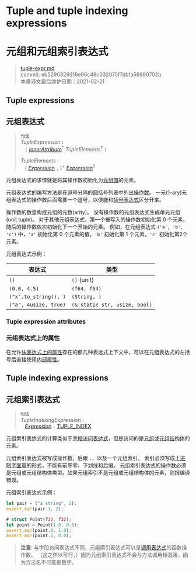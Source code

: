 # Tuple and tuple indexing expressions
# 元组和元组索引表达式

>[tuple-expr.md](https://github.com/rust-lang/reference/blob/master/src/expressions/tuple-expr.md)\
>commit: eb5290329316e96c48c032075f7dbfa56990702b \
>本章译文最后维护日期：2021-02-21

## Tuple expressions
## 元组表达式

> **<sup>句法</sup>**\
> _TupleExpression_ :\
> &nbsp;&nbsp; `(` [_InnerAttribute_]<sup>\*</sup> _TupleElements_<sup>?</sup> `)`
>
> _TupleElements_ :\
> &nbsp;&nbsp; ( [_Expression_] `,` )<sup>+</sup> [_Expression_]<sup>?</sup>

<!-- 元组表达式是通过将零个或多个以逗号分隔的表达式括在圆括号中来编写的。可用它们来创建[元组类型][tuple type])的值。 -->
元组表达式的求值就是将其操作数初始化为[元组值][tuple type]的元素。

元组表达式的编写方法是在逗号分隔的圆括号列表中列出[操作数][operands]。
一元(1-ary)元组表达式的操作数后面需要一个逗号，以便能和[括号表达式][parenthetical expression]区分开来。

操作数的数量构成元组的元数(arity)。
没有操作数的元组表达式生成单元元组(unit tuple)。
对于其他元组表达式，第一个被写入的操作数初始化第 0 个元素，随后的操作数依次初始化下一个开始的元素。
例如，在元组表达式 `('a', 'b', 'c')` 中，`'a'` 初始化第 0 个元素的值，`'b'` 初始化第 1 个元素，`'c'` 初始化第2个元素。

元组表达式示例：

| 表达式                | 类型          |
| -------------------- | ------------ |
| `()`                 | `()` (unit)  |
| `(0.0, 4.5)`         | `(f64, f64)` |
| `("x".to_string(), )` | `(String, )`  |
| `("a", 4usize, true)`| `(&'static str, usize, bool)` |

### Tuple expression attributes
### 元组表达式上的属性

在允许[块表达式上的属性][Inner attributes]存在的那几种表达式上下文中，可以在元组表达式的左括号后直接使用[内部属性][attributes on block expressions]。

## Tuple indexing expressions
## 元组索引表达式

> **<sup>句法</sup>**\
> _TupleIndexingExpression_ :\
> &nbsp;&nbsp; [_Expression_] `.` [TUPLE_INDEX]

元组索引表达式的计算类似于[字段访问表达式][field access expressions]，但是访问的是[元组][tuple type]或[元组结构体][tuple structs]的元素。

元组索引表达式被写成操作数，后跟 `.`，以及一个元组索引。
索引必须写成[十进制字面量][decimal literal]的形式，不能有前导零、下划线和后缀。
元组索引表达式的操作数必须是元组或元组结构体类型。如果元组索引不是元组或元组结构体的元素，则报编译错误。

元组索引表达式示例：

```rust
let pair = ("a string", 2);
assert_eq!(pair.1, 2);

# struct Point(f32, f32);
let point = Point(1.0, 0.0);
assert_eq!(point.0, 1.0);
assert_eq!(point.1, 0.0);
```

> **注意**: 与字段访问表达式不同，元组索引表达式可以是[调用表达式][call expression]的函数操作数。
> （这之所以可行，）因为元组索引表达式不会与方法调用相混淆，因为方法名不可能是数字。

[_Expression_]: ../expressions.md
[_InnerAttribute_]: ../attributes.md
[attributes on block expressions]: block-expr.md#attributes-on-block-expressions
[call expression]: ./call-expr.md
[decimal literal]: ../tokens.md#integer-literals
[field access expressions]: ./field-expr.html#field-access-expressions
[Inner attributes]: ../attributes.md
[operands]: ../expressions.md
[parenthetical expression]: grouped-expr.md
[tuple type]: ../types/tuple.md
[tuple structs]: ../types/struct.md
[TUPLE_INDEX]: ../tokens.md#tuple-index

